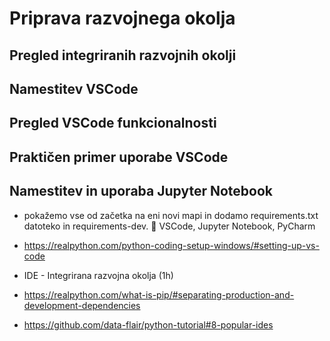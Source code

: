 # Priprava razvojnega okolja

## Pregled integriranih razvojnih okolji

## Namestitev VSCode

## Pregled VSCode funkcionalnosti

## Praktičen primer uporabe VSCode

## Namestitev in uporaba Jupyter Notebook

- pokažemo vse od začetka na eni novi mapi in dodamo requirements.txt datoteko in requirements-dev.
	VSCode, Jupyter Notebook, PyCharm
- https://realpython.com/python-coding-setup-windows/#setting-up-vs-code

- IDE - Integrirana razvojna okolja (1h)

- https://realpython.com/what-is-pip/#separating-production-and-development-dependencies
- https://github.com/data-flair/python-tutorial#8-popular-ides